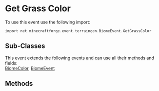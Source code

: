 # Get Grass Color

To use this event use the following import:
```groovy:no-line-numbers
import net.minecraftforge.event.terraingen.BiomeEvent.GetGrassColor
```

## Sub-Classes
This event extends the following events and can use all their methods and fields: <br>
[BiomeColor](biome_color.md), [BiomeEvent](biome_event.md)

## Methods
